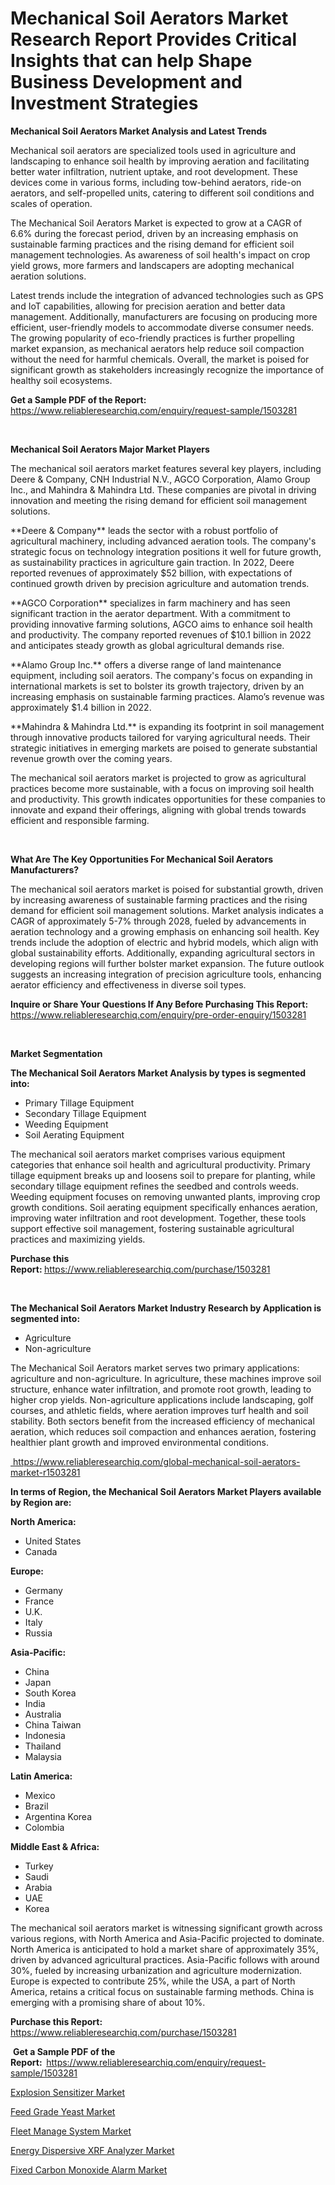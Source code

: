 <p><h1>Mechanical Soil Aerators Market Research Report Provides Critical Insights that can help Shape Business Development and Investment Strategies</h1></p><p><strong>Mechanical Soil Aerators Market Analysis and Latest Trends</strong></p>
<p><p>Mechanical soil aerators are specialized tools used in agriculture and landscaping to enhance soil health by improving aeration and facilitating better water infiltration, nutrient uptake, and root development. These devices come in various forms, including tow-behind aerators, ride-on aerators, and self-propelled units, catering to different soil conditions and scales of operation.</p><p>The Mechanical Soil Aerators Market is expected to grow at a CAGR of 6.6% during the forecast period, driven by an increasing emphasis on sustainable farming practices and the rising demand for efficient soil management technologies. As awareness of soil health's impact on crop yield grows, more farmers and landscapers are adopting mechanical aeration solutions. </p><p>Latest trends include the integration of advanced technologies such as GPS and IoT capabilities, allowing for precision aeration and better data management. Additionally, manufacturers are focusing on producing more efficient, user-friendly models to accommodate diverse consumer needs. The growing popularity of eco-friendly practices is further propelling market expansion, as mechanical aerators help reduce soil compaction without the need for harmful chemicals. Overall, the market is poised for significant growth as stakeholders increasingly recognize the importance of healthy soil ecosystems.</p></p>
<p><strong>Get a Sample PDF of the Report:&nbsp;</strong> <a href="https://www.reliableresearchiq.com/enquiry/request-sample/1503281?utm_campaign=1137&utm_medium=2&utm_source=Github&utm_content=ia&utm_term=23032025&utm_id=mechanical-soil-aerators">https://www.reliableresearchiq.com/enquiry/request-sample/1503281</a></p>
<p>&nbsp;</p>
<p><strong>Mechanical Soil Aerators Major Market Players</strong></p>
<p><p>The mechanical soil aerators market features several key players, including Deere & Company, CNH Industrial N.V., AGCO Corporation, Alamo Group Inc., and Mahindra & Mahindra Ltd. These companies are pivotal in driving innovation and meeting the rising demand for efficient soil management solutions.</p><p>**Deere & Company** leads the sector with a robust portfolio of agricultural machinery, including advanced aeration tools. The company's strategic focus on technology integration positions it well for future growth, as sustainability practices in agriculture gain traction. In 2022, Deere reported revenues of approximately $52 billion, with expectations of continued growth driven by precision agriculture and automation trends.</p><p>**AGCO Corporation** specializes in farm machinery and has seen significant traction in the aerator department. With a commitment to providing innovative farming solutions, AGCO aims to enhance soil health and productivity. The company reported revenues of $10.1 billion in 2022 and anticipates steady growth as global agricultural demands rise.</p><p>**Alamo Group Inc.** offers a diverse range of land maintenance equipment, including soil aerators. The company's focus on expanding in international markets is set to bolster its growth trajectory, driven by an increasing emphasis on sustainable farming practices. Alamo’s revenue was approximately $1.4 billion in 2022.</p><p>**Mahindra & Mahindra Ltd.** is expanding its footprint in soil management through innovative products tailored for varying agricultural needs. Their strategic initiatives in emerging markets are poised to generate substantial revenue growth over the coming years.</p><p>The mechanical soil aerators market is projected to grow as agricultural practices become more sustainable, with a focus on improving soil health and productivity. This growth indicates opportunities for these companies to innovate and expand their offerings, aligning with global trends towards efficient and responsible farming.</p></p>
<p>&nbsp;</p>
<p><strong>What Are The Key Opportunities For Mechanical Soil Aerators Manufacturers?</strong></p>
<p><p>The mechanical soil aerators market is poised for substantial growth, driven by increasing awareness of sustainable farming practices and the rising demand for efficient soil management solutions. Market analysis indicates a CAGR of approximately 5-7% through 2028, fueled by advancements in aeration technology and a growing emphasis on enhancing soil health. Key trends include the adoption of electric and hybrid models, which align with global sustainability efforts. Additionally, expanding agricultural sectors in developing regions will further bolster market expansion. The future outlook suggests an increasing integration of precision agriculture tools, enhancing aerator efficiency and effectiveness in diverse soil types.</p></p>
<p><strong>Inquire or Share Your Questions If Any Before Purchasing This Report:</strong> <a href="https://www.reliableresearchiq.com/enquiry/pre-order-enquiry/1503281?utm_campaign=1137&utm_medium=2&utm_source=Github&utm_content=ia&utm_term=23032025&utm_id=mechanical-soil-aerators">https://www.reliableresearchiq.com/enquiry/pre-order-enquiry/1503281</a></p>
<p>&nbsp;</p>
<p><strong>Market Segmentation</strong></p>
<p><strong>The Mechanical Soil Aerators Market Analysis by types is segmented into:</strong></p>
<p><ul><li>Primary Tillage Equipment</li><li>Secondary Tillage Equipment</li><li>Weeding Equipment</li><li>Soil Aerating Equipment</li></ul></p>
<p><p>The mechanical soil aerators market comprises various equipment categories that enhance soil health and agricultural productivity. Primary tillage equipment breaks up and loosens soil to prepare for planting, while secondary tillage equipment refines the seedbed and controls weeds. Weeding equipment focuses on removing unwanted plants, improving crop growth conditions. Soil aerating equipment specifically enhances aeration, improving water infiltration and root development. Together, these tools support effective soil management, fostering sustainable agricultural practices and maximizing yields.</p></p>
<p><strong>Purchase this Report:&nbsp;</strong><a href="https://www.reliableresearchiq.com/purchase/1503281?utm_campaign=1137&utm_medium=2&utm_source=Github&utm_content=ia&utm_term=23032025&utm_id=mechanical-soil-aerators">https://www.reliableresearchiq.com/purchase/1503281</a></p>
<p>&nbsp;</p>
<p><strong>The Mechanical Soil Aerators Market Industry Research by Application is segmented into:</strong></p>
<p><ul><li>Agriculture</li><li>Non-agriculture</li></ul></p>
<p><p>The Mechanical Soil Aerators market serves two primary applications: agriculture and non-agriculture. In agriculture, these machines improve soil structure, enhance water infiltration, and promote root growth, leading to higher crop yields. Non-agriculture applications include landscaping, golf courses, and athletic fields, where aeration improves turf health and soil stability. Both sectors benefit from the increased efficiency of mechanical aeration, which reduces soil compaction and enhances aeration, fostering healthier plant growth and improved environmental conditions.</p></p>
<p><a href="https://www.reliableresearchiq.com/global-mechanical-soil-aerators-market-r1503281?utm_campaign=1137&utm_medium=2&utm_source=Github&utm_content=ia&utm_term=23032025&utm_id=mechanical-soil-aerators">&nbsp;https://www.reliableresearchiq.com/global-mechanical-soil-aerators-market-r1503281</a></p>
<p><strong>In terms of Region, the Mechanical Soil Aerators Market Players available by Region are:</strong></p>
<p>
    <p> <strong> North America: </strong>
        <ul>
            <li>United States</li>
            <li>Canada</li>
        </ul>
        </p> 
    <p> <strong> Europe: </strong>
        <ul>
            <li>Germany</li>
            <li>France</li>
            <li>U.K.</li>
            <li>Italy</li>
            <li>Russia</li>
        </ul>
        </p> 
    <p> <strong> Asia-Pacific: </strong>
        <ul>
            <li>China</li>
            <li>Japan</li>
            <li>South Korea</li>
            <li>India</li>
            <li>Australia</li>
            <li>China Taiwan</li>
            <li>Indonesia</li>
            <li>Thailand</li>
            <li>Malaysia</li>
        </ul>
        </p> 
    <p> <strong> Latin America: </strong>
        <ul>
            <li>Mexico</li>
            <li>Brazil</li>
            <li>Argentina Korea</li>
            <li>Colombia</li>
        </ul>
        </p> 
    <p> <strong> Middle East & Africa: </strong>
        <ul>
            <li>Turkey</li>
            <li>Saudi</li>
            <li>Arabia</li>
            <li>UAE</li>
            <li>Korea</li>
        </ul>
    </p>
    </p>
<p><p>The mechanical soil aerators market is witnessing significant growth across various regions, with North America and Asia-Pacific projected to dominate. North America is anticipated to hold a market share of approximately 35%, driven by advanced agricultural practices. Asia-Pacific follows with around 30%, fueled by increasing urbanization and agriculture modernization. Europe is expected to contribute 25%, while the USA, a part of North America, retains a critical focus on sustainable farming methods. China is emerging with a promising share of about 10%.</p></p>
<p><strong>Purchase this Report: </strong><a href="https://www.reliableresearchiq.com/purchase/1503281?utm_campaign=1137&utm_medium=2&utm_source=Github&utm_content=ia&utm_term=23032025&utm_id=mechanical-soil-aerators">https://www.reliableresearchiq.com/purchase/1503281</a></p>
<p>&nbsp;<strong>Get a Sample PDF of the Report:&nbsp;&nbsp;</strong><a href="https://www.reliableresearchiq.com/enquiry/request-sample/1503281?utm_campaign=1137&utm_medium=2&utm_source=Github&utm_content=ia&utm_term=23032025&utm_id=mechanical-soil-aerators">https://www.reliableresearchiq.com/enquiry/request-sample/1503281</a></p>
<p><strong></strong></p>
<p><p><a href="https://github.com/dubelsuehsik/Market-Research-Report-List-1/blob/main/explosion-sensitizer-market.md?utm_campaign=1137&utm_medium=2&utm_source=Github&utm_content=ia&utm_term=23032025&utm_id=mechanical-soil-aerators">Explosion Sensitizer Market</a></p><p><a href="https://github.com/lolahberkik5/Market-Research-Report-List-1/blob/main/feed-grade-yeast-market.md?utm_campaign=1137&utm_medium=2&utm_source=Github&utm_content=ia&utm_term=23032025&utm_id=mechanical-soil-aerators">Feed Grade Yeast Market</a></p><p><a href="https://github.com/nikkoureta1y/Market-Research-Report-List-1/blob/main/fleet-manage-system-market.md?utm_campaign=1137&utm_medium=2&utm_source=Github&utm_content=ia&utm_term=23032025&utm_id=mechanical-soil-aerators">Fleet Manage System Market</a></p><p><a href="https://github.com/rndwazeri/Market-Research-Report-List-1/blob/main/energy-dispersive-xrf-analyzer-market.md?utm_campaign=1137&utm_medium=2&utm_source=Github&utm_content=ia&utm_term=23032025&utm_id=mechanical-soil-aerators">Energy Dispersive XRF Analyzer Market</a></p><p><a href="https://github.com/bloggglazaie/Market-Research-Report-List-1/blob/main/fixed-carbon-monoxide-alarm-market.md?utm_campaign=1137&utm_medium=2&utm_source=Github&utm_content=ia&utm_term=23032025&utm_id=mechanical-soil-aerators">Fixed Carbon Monoxide Alarm Market</a></p></p>